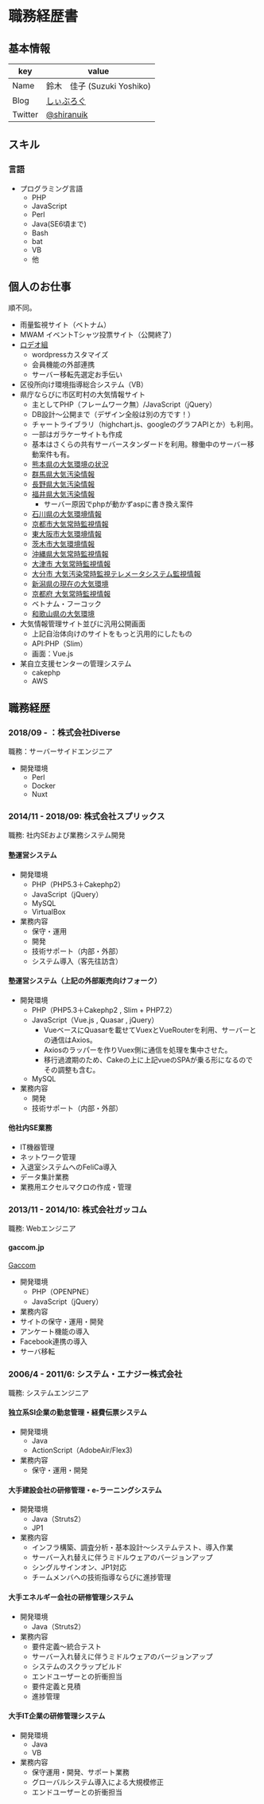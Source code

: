 # 職務経歴書

## 基本情報
|key|value|
|---|-----|
|Name|鈴木　佳子 (Suzuki Yoshiko)|
|Blog|[しぃぶろぐ](http://shiranuik.hatenablog.jp)|
|Twitter|[@shiranuik](https://twitter.com/shiranuik)|

## スキル

### 言語

- プログラミング言語
    - PHP
    - JavaScript
    - Perl
    - Java(SE6頃まで)
    - Bash
    - bat
    - VB
    - 他

## 個人のお仕事
順不同。
- 雨量監視サイト（ベトナム）
- MWAM イベントTシャツ投票サイト（公開終了）
- [ロデオ組](http://granrodeo.jp)
    - wordpressカスタマイズ
    - 会員機能の外部連携
    - サーバー移転先選定お手伝い
- 区役所向け環境指導総合システム（VB）
- 県庁ならびに市区町村の大気情報サイト
    - 主としてPHP（フレームワーク無）/JavaScript（jQuery）
    - DB設計～公開まで（デザイン全般は別の方です！）
    - チャートライブラリ（highchart.js、googleのグラフAPIとか）も利用。
    - 一部はガラケーサイトも作成
    - 基本はさくらの共有サーバースタンダードを利用。稼働中のサーバー移動案件も有。
    - [熊本県の大気環境の状況](http://kumamoto-taiki.sakura.ne.jp)
    - [群馬県大気汚染情報](http://gunma-taiki.sakura.ne.jp)
    - [長野県大気汚染情報](http://nagano-taiki.sakura.ne.jp)
    - [福井県大気汚染情報](http://www.erc.pref.fukui.jp/tm/) 
        - サーバー原因でphpが動かずaspに書き換え案件
    - [石川県の大気環境情報](http://ishikawa-taiki.sakura.ne.jp)
    - [京都市大気常時監視情報](http://www.kyoto-city-taiki.jp)
    - [東大阪市大気環境情報](http://kankyo-higashiosaka-city.jp)
    - [茨木市大気環境情報](http://www.ibaraki-kankyo.jp)
    - [沖縄県大気常時監視情報](http://okinawa-taiki.sakura.ne.jp)
    - [大津市 大気常時監視情報](http://otsu-city.sakura.ne.jp)
    - [大分市 大気汚染常時監視テレメータシステム監視情報](http://oita-hassei.sakura.ne.jp)
    - [新潟県の現在の大気環境](http://www.niigata-taiki.jp)
    - [京都府 大気常時監視情報](http://www.taiki.pref.kyoto.jp)
    - ベトナム・フーコック
    - [和歌山県の大気環境](http://taiki.pref.wakayama.lg.jp/data/koumoku.php)
- 大気情報管理サイト並びに汎用公開画面
    - 上記自治体向けのサイトをもっと汎用的にしたもの
    - API:PHP（Slim）
    - 画面：Vue.js
- 某自立支援センターの管理システム
    - cakephp
    - AWS


## 職務経歴

### 2018/09 - ：株式会社Diverse

職務：サーバーサイドエンジニア

- 開発環境
    - Perl
    - Docker
    - Nuxt

### 2014/11 - 2018/09: 株式会社スプリックス

職務: 社内SEおよび業務システム開発

#### 塾運営システム

- 開発環境
    - PHP（PHP5.3＋Cakephp2）
    - JavaScript（jQuery）
    - MySQL
    - VirtualBox
- 業務内容
    - 保守・運用
    - 開発
    - 技術サポート（内部・外部）
    - システム導入（客先往訪含）

#### 塾運営システム（上記の外部販売向けフォーク）

- 開発環境
    - PHP（PHP5.3＋Cakephp2 , Slim + PHP7.2）
    - JavaScript（Vue.js , Quasar , jQuery）
        - VueベースにQuasarを載せてVuexとVueRouterを利用、サーバーとの通信はAxios。
        - Axiosのラッパーを作りVuex側に通信を処理を集中させた。
        - 移行過渡期のため、Cakeの上に上記vueのSPAが乗る形になるのでその調整も含む。
    - MySQL
- 業務内容
    - 開発
    - 技術サポート（内部・外部）

#### 他社内SE業務

- IT機器管理
- ネットワーク管理
- 入退室システムへのFeliCa導入
- データ集計業務
- 業務用エクセルマクロの作成・管理

### 2013/11 - 2014/10: 株式会社ガッコム

職務: Webエンジニア

#### gaccom.jp

[Gaccom](http://www.gaccom.jp)

- 開発環境
    - PHP（OPENPNE）
    - JavaScript（jQuery）
- 業務内容
 - サイトの保守・運用・開発
 - アンケート機能の導入
 - Facebook連携の導入
 - サーバ移転
 
### 2006/4 - 2011/6: システム・エナジー株式会社

職務: システムエンジニア

#### 独立系SI企業の勤怠管理・経費伝票システム

- 開発環境
    - Java
    - ActionScript（AdobeAir/Flex3)
- 業務内容
    - 保守・運用・開発

#### 大手建設会社の研修管理・e-ラーニングシステム

- 開発環境
    - Java（Struts2）
    - JP1
- 業務内容
    - インフラ構築、調査分析・基本設計～システムテスト、導入作業
    - サーバー入れ替えに伴うミドルウェアのバージョンアップ
    - シングルサインオン、JP1対応
    - チームメンバへの技術指導ならびに進捗管理

#### 大手エネルギー会社の研修管理システム

- 開発環境
    - Java（Struts2）
- 業務内容
    - 要件定義～統合テスト
    - サーバー入れ替えに伴うミドルウェアのバージョンアップ
    - システムのスクラップビルド
    - エンドユーザーとの折衝担当
    - 要件定義と見積
    - 進捗管理

#### 大手IT企業の研修管理システム

- 開発環境
    - Java
    - VB
- 業務内容
    - 保守運用・開発、サポート業務
    - グローバルシステム導入による大規模修正
    - エンドユーザーとの折衝担当
